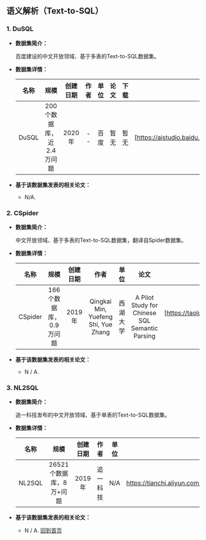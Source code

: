 ## 语义解析（Text-to-SQL）

### 1. DuSQL
- <strong>数据集简介：</strong>

    百度建设的中文开放领域、基于多表的Text-to-SQL数据集。

- <strong>数据集详情：</strong>

    |  名称 | 规模 | 创建日期 | 作者 | 单位 | 论文 | 下载 | 评测 |
    | :---: | :---:| :---: | :---: | :---: | :---: | :---: | :---: |
    | DuSQL | 200个数据库，近2.4万问题 | 2020年 | -- | 百度 | 暂无 | 暂无 | [https://aistudio.baidu.com/aistudio/competition/detail/29] |

- <strong>基于该数据集发表的相关论文：</strong>
    -  N/A.
    

### 2. CSpider
- <strong>数据集简介：</strong>

   中文开放领域、基于多表的Text-to-SQL数据集，翻译自Spider数据集。
    
- <strong>数据集详情：</strong>

    |  名称 | 规模 | 创建日期 | 作者 | 单位 | 论文 | 下载 | 评测 |
    | :---: | :---:| :---: | :---: | :---: | :---: | :---: | :---: |
    | CSpider | 166个数据库，0.9万问题 | 2019年 | Qingkai Min, Yuefeng Shi, Yue Zhang | 西湖大学 | A Pilot Study for Chinese SQL Semantic Parsing |[https://taolusi.github.io/CSpider-explorer]|

- <strong>基于该数据集发表的相关论文：</strong>
    - N / A.


### 3. NL2SQL
- <strong>数据集简介：</strong>

   追一科技发布的中文开放领域、基于单表的Text-to-SQL数据集。
    
- <strong>数据集详情：</strong>

    |  名称 | 规模 | 创建日期 | 作者 | 单位 | 论文 | 下载 | 评测 |
    | :---: | :---:| :---: | :---: | :---: | :---: | :---: | :---: |
    | NL2SQL | 26521个数据库，8万+问题 | 2019年 | 追一科技 | N/A | [链接]（ https://tianchi.aliyun.com/competition/entrance/231716/information ）| 基于阿里天池的比赛，已结束 [比赛链接]( https://tianchi.aliyun.com/competition/entrance/231716/rankingList ） |

- <strong>基于该数据集发表的相关论文：</strong>
    - N / A.
[回到首页](/README.md)
